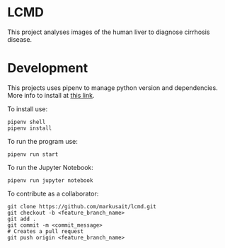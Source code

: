 # LCMD

This project analyses images of the human liver to diagnose cirrhosis disease.


# Development

This projects uses pipenv to manage python version and dependencies.
More info to install at [this link](https://thoughtbot.com/blog/how-to-manage-your-python-projects-with-pipenv).

To install use:

    pipenv shell
    pipenv install

To run the program use:

    pipenv run start

To run the Jupyter Notebook:

    pipenv run jupyter notebook

To contribute as a collaborator:

    git clone https://github.com/markusait/lcmd.git
    git checkout -b <feature_branch_name>
    git add .
    git commit -m <commit_message>
    # Creates a pull request
    git push origin <feature_branch_name>
